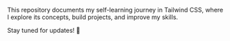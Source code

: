 This repository documents my self-learning journey in Tailwind CSS, where I explore its concepts, build projects, and improve my skills.

Stay tuned for updates! 🚀
